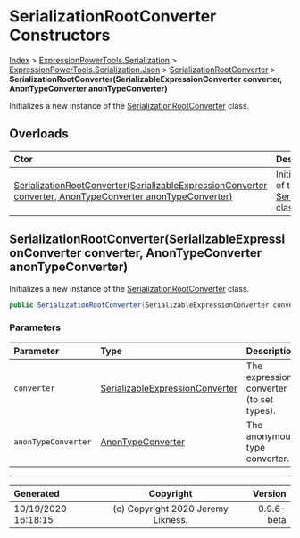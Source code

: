 ﻿# SerializationRootConverter Constructors

[Index](../index.md) > [ExpressionPowerTools.Serialization](ExpressionPowerTools.Serialization.a.md) > [ExpressionPowerTools.Serialization.Json](ExpressionPowerTools.Serialization.Json.n.md) > [SerializationRootConverter](ExpressionPowerTools.Serialization.Json.SerializationRootConverter.cs.md) > **SerializationRootConverter(SerializableExpressionConverter converter, AnonTypeConverter anonTypeConverter)**

Initializes a new instance of the [SerializationRootConverter](ExpressionPowerTools.Serialization.Json.SerializationRootConverter.cs.md) class.

## Overloads

| Ctor | Description |
| :-- | :-- |
| [SerializationRootConverter(SerializableExpressionConverter converter, AnonTypeConverter anonTypeConverter)](#serializationrootconverterserializableexpressionconverter-converter-anontypeconverter-anontypeconverter) | Initializes a new instance of the [SerializationRootConverter](ExpressionPowerTools.Serialization.Json.SerializationRootConverter.cs.md) class. |

## SerializationRootConverter(SerializableExpressionConverter converter, AnonTypeConverter anonTypeConverter)

Initializes a new instance of the [SerializationRootConverter](ExpressionPowerTools.Serialization.Json.SerializationRootConverter.cs.md) class.

```csharp
public SerializationRootConverter(SerializableExpressionConverter converter, AnonTypeConverter anonTypeConverter)
```

### Parameters

| Parameter | Type | Description |
| :-- | :-- | :-- |
| `converter` | [SerializableExpressionConverter](ExpressionPowerTools.Serialization.Json.SerializableExpressionConverter.cs.md) | The expression converter (to set types). |
| `anonTypeConverter` | [AnonTypeConverter](ExpressionPowerTools.Serialization.Json.AnonTypeConverter.cs.md) | The anonymous type converter. |



---

| Generated | Copyright | Version |
| :-- | :-: | --: |
| 10/19/2020 16:18:15 | (c) Copyright 2020 Jeremy Likness. | 0.9.6-beta |
